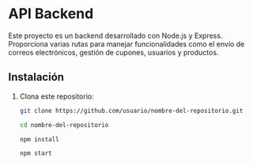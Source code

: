 # API Backend

Este proyecto es un backend desarrollado con Node.js y Express. Proporciona varias rutas para manejar funcionalidades como el envío de correos electrónicos, gestión de cupones, usuarios y productos.

## Instalación

1. Clona este repositorio:
   ```bash
   git clone https://github.com/usuario/nombre-del-repositorio.git

   cd nombre-del-repositorio

   npm install

   npm start